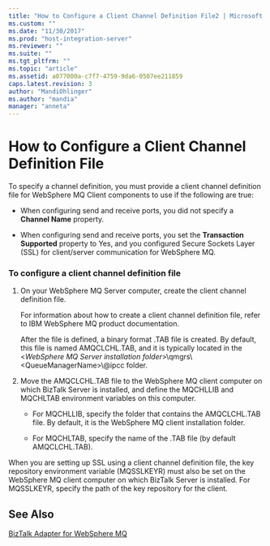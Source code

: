 ```yaml
---
title: "How to Configure a Client Channel Definition File2 | Microsoft Docs"
ms.custom: ""
ms.date: "11/30/2017"
ms.prod: "host-integration-server"
ms.reviewer: ""
ms.suite: ""
ms.tgt_pltfrm: ""
ms.topic: "article"
ms.assetid: a077000a-c7f7-4759-9da6-0507ee211859
caps.latest.revision: 3
author: "MandiOhlinger"
ms.author: "mandia"
manager: "anneta"
---
```

# How to Configure a Client Channel Definition File
To specify a channel definition, you must provide a client channel definition file for WebSphere MQ Client components to use if the following are true:  
  
-   When configuring send and receive ports, you did not specify a **Channel Name** property.  
  
-   When configuring send and receive ports, you set the **Transaction Supported** property to Yes, and you configured Secure Sockets Layer (SSL) for client/server communication for WebSphere MQ.  
  
### To configure a client channel definition file  
  
1.  On your WebSphere MQ Server computer, create the client channel definition file.  
  
     For information about how to create a client channel definition file, refer to IBM WebSphere MQ product documentation.  
  
     After the file is defined, a binary format .TAB file is created. By default, this file is named AMQCLCHL.TAB, and it is typically located in the \<*WebSphere MQ Server installation folder*>\qmgrs\\<QueueManagerName\>\\@ipcc folder.  
  
2.  Move the AMQCLCHL.TAB file to the WebSphere MQ client computer on which BizTalk Server is installed, and define the MQCHLLIB and MQCHLTAB environment variables on this computer.  
  
    -   For MQCHLLIB, specify the folder that contains the AMQCLCHL.TAB file. By default, it is the WebSphere MQ client installation folder.  
  
    -   For MQCHLTAB, specify the name of the .TAB file (by default AMQCLCHL.TAB).  
  
 When you are setting up SSL using a client channel definition file, the key repository environment variable (MQSSLKEYR) must also be set on the WebSphere MQ client computer on which BizTalk Server is installed. For MQSSLKEYR, specify the path of the key repository for the client.  
  
## See Also  
 [BizTalk Adapter for WebSphere MQ](../core/biztalk-adapter-for-websphere-mq2.md)